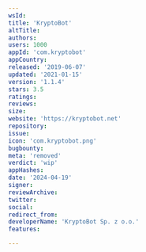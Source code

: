 ```yaml
---
wsId: 
title: 'KryptoBot'
altTitle: 
authors: 
users: 1000
appId: 'com.kryptobot'
appCountry: 
released: '2019-06-07'
updated: '2021-01-15'
version: '1.1.4'
stars: 3.5
ratings: 
reviews: 
size: 
website: 'https://kryptobot.net'
repository: 
issue: 
icon: 'com.kryptobot.png'
bugbounty: 
meta: 'removed'
verdict: 'wip'
appHashes: 
date: '2024-04-19'
signer: 
reviewArchive: 
twitter: 
social: 
redirect_from: 
developerName: 'KryptoBot Sp. z o.o.'
features: 

---
```


